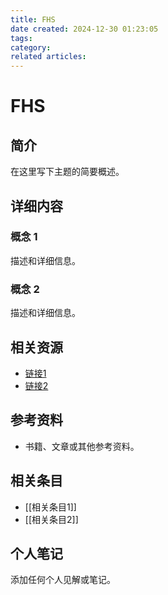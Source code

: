 ```yaml
---
title: FHS
date created: 2024-12-30 01:23:05
tags:
category:
related articles:
---
```


# FHS

## 简介

在这里写下主题的简要概述。

## 详细内容

### 概念 1

描述和详细信息。

### 概念 2

描述和详细信息。

## 相关资源

- [链接1](#)
- [链接2](#)

## 参考资料

- 书籍、文章或其他参考资料。

## 相关条目

- [[相关条目1]]
- [[相关条目2]]

## 个人笔记

添加任何个人见解或笔记。
